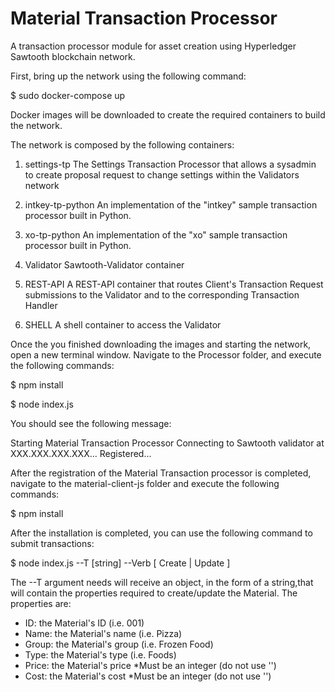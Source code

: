 # Material Transaction Processor

A transaction processor module for asset creation using Hyperledger Sawtooth blockchain network. 

First, bring up the network using the following command:

$ sudo docker-compose up

Docker images will be downloaded to create the required containers to build the network. 

The network is composed by the following containers:

1. settings-tp 
   The Settings Transaction Processor that allows a sysadmin to create proposal request to change settings within the Validators network

2. intkey-tp-python
   An implementation of the "intkey" sample transaction processor built in Python.

3. xo-tp-python
   An implementation of the "xo" sample transaction processor built in Python.

4. Validator
   Sawtooth-Validator container

5. REST-API
   A REST-API container that routes Client's Transaction Request submissions to the Validator and to the corresponding Transaction Handler

6. SHELL
   A shell container to access the Validator

Once the you finished downloading the images and starting the network,
open a new terminal window. Navigate to the Processor folder, and execute the following commands:

$ npm install

$ node index.js

You should see the following message:

Starting Material Transaction Processor
Connecting to Sawtooth validator at XXX.XXX.XXX.XXX...
Registered...

After the registration of the Material Transaction processor is completed, navigate to the material-client-js folder and execute the following commands:

$ npm install

After the installation is completed, you can use the following command to submit transactions:

$ node index.js --T [string] --Verb [ Create | Update ]

The --T argument needs will receive an object, in the form of a string,that will contain the properties required to create/update the Material. The properties are:

- ID: the Material's ID (i.e. 001)
- Name: the Material's name (i.e. Pizza)
- Group: the Material's group (i.e. Frozen Food)
- Type: the Material's type (i.e. Foods)
- Price: the Material's price *Must be an integer (do not use '')
- Cost: the Material's cost *Must be an integer (do not use '')

